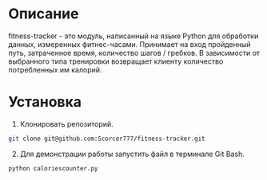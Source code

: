 # Описание
fitness-tracker - это модуль, написанный на языке Python для обработки данных, измеренных фитнес-часами. Принимает на вход пройденный путь, затраченное время, количество шагов / гребков.
В зависимости от выбранного типа тренировки возвращает клиенту количество потребленных им калорий.

# Установка
1. Клонировать репозиторий.
```bash
git clone git@github.com:Scorcer777/fitness-tracker.git
```
2. Для демонстрации работы запустить файл в терминале Git Bash.
```bash
python caloriescounter.py
```

